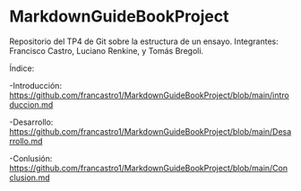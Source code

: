 # MarkdownGuideBookProject
Repositorio del TP4 de Git sobre la estructura de un ensayo.
Integrantes: Francisco Castro, Luciano Renkine, y Tomás Bregoli.

Índice:

-Introducción: https://github.com/francastro1/MarkdownGuideBookProject/blob/main/introduccion.md

-Desarrollo: https://github.com/francastro1/MarkdownGuideBookProject/blob/main/Desarrollo.md

-Conlusión: https://github.com/francastro1/MarkdownGuideBookProject/blob/main/Conclusion.md
